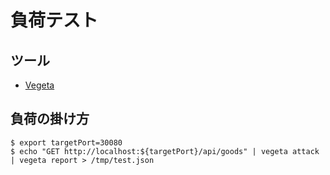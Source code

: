 # 負荷テスト
## ツール
- [Vegeta](https://github.com/tsenart/vegeta)

## 負荷の掛け方
```
$ export targetPort=30080
$ echo "GET http://localhost:${targetPort}/api/goods" | vegeta attack | vegeta report > /tmp/test.json 
```